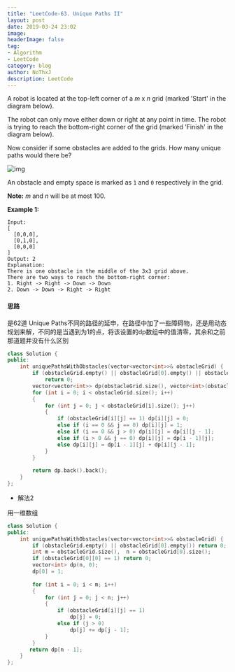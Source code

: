 ```yaml
---
title: "LeetCode-63. Unique Paths II"
layout: post
date: 2019-03-24 23:02
image: 
headerImage: false
tag:
- Algorithm
- LeetCode
category: blog
author: NoThxJ
description: LeetCode
---
```


A robot is located at the top-left corner of a *m* x *n* grid (marked 'Start' in the diagram below).

The robot can only move either down or right at any point in time. The robot is trying to reach the bottom-right corner of the grid (marked 'Finish' in the diagram below).

Now consider if some obstacles are added to the grids. How many unique paths would there be?

![img](https://assets.leetcode.com/uploads/2018/10/22/robot_maze.png)

An obstacle and empty space is marked as `1` and `0` respectively in the grid.

**Note:** *m* and *n* will be at most 100.

**Example 1:**

```
Input:
[
  [0,0,0],
  [0,1,0],
  [0,0,0]
]
Output: 2
Explanation:
There is one obstacle in the middle of the 3x3 grid above.
There are two ways to reach the bottom-right corner:
1. Right -> Right -> Down -> Down
2. Down -> Down -> Right -> Right
```

#### 思路

是62道 Unique Paths不同的路径的延申，在路径中加了一些障碍物，还是用动态规划来解，不同的是当遇到为1的点，将该设置的dp数组中的值清零，其余和之前那道题并没有什么区别

```c++
class Solution {
public:
    int uniquePathsWithObstacles(vector<vector<int>>& obstacleGrid) {
        if (obstacleGrid.empty() || obstacleGrid[0].empty() || obstacleGrid[0][0] == 1)
            return 0;
        vector<vector<int>> dp(obstacleGrid.size(), vector<int>(obstacleGrid[0].size(), 0));
        for (int i = 0; i < obstacleGrid.size(); i++)
        {
            for (int j = 0; j < obstacleGrid[i].size(); j++)
            {
                if (obstacleGrid[i][j] == 1) dp[i][j] = 0;
                else if (i == 0 && j == 0) dp[i][j] = 1;
                else if (i == 0 && j > 0) dp[i][j] = dp[i][j - 1];
                else if (i > 0 && j == 0) dp[i][j] = dp[i - 1][j];
                else dp[i][j] = dp[i - 1][j] + dp[i][j - 1];
            }
        }
        
        return dp.back().back();
    }
};
```



- 解法2

用一维数组

```c++
class Solution {
public:
    int uniquePathsWithObstacles(vector<vector<int>>& obstacleGrid) {
        if (obstacleGrid.empty() || obstacleGrid[0].empty()) return 0;
        int m = obstacleGrid.size(),  n = obstacleGrid[0].size();
        if (obstacleGrid[0][0] == 1) return 0;
        vector<int> dp(n, 0);
        dp[0] = 1;
        
        for (int i = 0; i < m; i++)
        {
            for (int j = 0; j < n; j++)
            {
                if (obstacleGrid[i][j] == 1) 
                    dp[j] = 0;
                else if (j > 0)
                    dp[j] += dp[j - 1];
            }
        }
       return dp[n - 1];
    }
};
```

